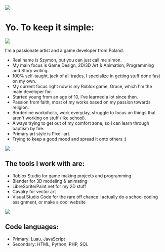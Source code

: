 <img src='https://cdn.discordapp.com/attachments/1192854899671711885/1383939182556221440/goobclick.png?ex=68509d4d&is=684f4bcd&hm=80ad210d6292edc3f0c17f86f54aa5e32cb89a2d78b0255cf5e162c9dec9d2d2&'>

# Yo. To keep it simple:

<img src='https://cdn.discordapp.com/attachments/1192854899671711885/1383938852263301130/co2ol.gif?ex=68509cfe&is=684f4b7e&hm=cd52d0adbe5f2297dab1bd8fbaf855861709e20a4e6281b4a31df4060e6c6aff&'>

I'm a passionate artist and a game developer from Poland.
- Real name is Szymon, but you can just call me simon.
- My main focus is Game Design, 2D/3D Art & Animation, Programming and Story writing.
- 100% self-taught, jack of all trades, I specialize in getting stuff done fast on my own.
- My current focus right now is my Roblox game, Grace, which I'm the main developer for.
- Started young from an age of 10, I've learned a lot since then.
- Passion from faith, most of my works based on my passion towards religion.
- Borderline workoholic, work everyday, struggle to focus on things that aren't working on stuff (like school).
- Always trying to get out of my comfort zone, so I can learn through baptism by fire.
- Primary art style is Pixel-art.
- Trying to keep a good mood and spread it onto others :)

<img src='https://cdn.discordapp.com/attachments/1192854899671711885/1383938852263301130/co2ol.gif?ex=68509cfe&is=684f4b7e&hm=cd52d0adbe5f2297dab1bd8fbaf855861709e20a4e6281b4a31df4060e6c6aff&'>

## The tools I work with are:
- Roblox Studio for game making projects and programming
- Blender for 3D modeling & animating
- LibreSprite/Paint.net for my 2D stuff
- Cavalry for vector art
- Visual Studio Code for the rare off chance I actually do a school coding assignment, or make a cool website

<img src='https://cdn.discordapp.com/attachments/1192854899671711885/1383938852263301130/co2ol.gif?ex=68509cfe&is=684f4b7e&hm=cd52d0adbe5f2297dab1bd8fbaf855861709e20a4e6281b4a31df4060e6c6aff&'>

## Code languages:
- Primary: Luau, JavaScript
- Secondary: HTML, Python, PHP, SQL
